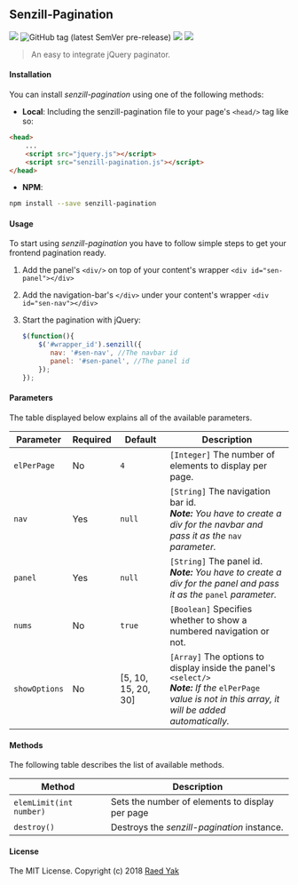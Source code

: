 ## Senzill-Pagination

![](https://img.shields.io/badge/Language-Javascript-blue.svg) ![GitHub tag (latest SemVer pre-release)](https://img.shields.io/github/tag-pre/yak0d3/senzill-pagination.svg) ![](https://img.shields.io/npm/v/senzill-pagination.svg) [![](https://data.jsdelivr.com/v1/package/gh/yak0d3/senzill-pagination/badge)](https://www.jsdelivr.com/package/gh/yak0d3/senzill-pagination)



> An easy to integrate jQuery paginator.

#### Installation

You can install *senzill-pagination* using one of the following methods:

* **Local**: Including the senzill-pagination file to your page's `<head/>` tag like so:

```html
<head>
	...
    <script src="jquery.js"></script>
	<script src="senzill-pagination.js"></script>
</head>
```

* **NPM**:

```bash
npm install --save senzill-pagination
```

#### Usage

To start using *senzill-pagination* you have to follow simple steps to get your frontend pagination ready.

1. Add the panel's `<div/>` on top of your content's wrapper `<div id="sen-panel"></div>`

2. Add the navigation-bar's `</div>` under your content's wrapper `<div id="sen-nav"></div>`

3. Start the pagination with jQuery: 

   ```javascript
   $(function(){
       $('#wrapper_id').senzill({
          nav: '#sen-nav', //The navbar id
          panel: '#sen-panel', //The panel id
       });
   });
   ```

#### Parameters

The table displayed below explains all of the available parameters.

| Parameter     | Required | Default             | Description                                                  |
| ------------- | -------- | ------------------- | ------------------------------------------------------------ |
| `elPerPage`   | No       | `4`                 | `[Integer]` The number of elements to display per page.      |
| `nav`         | Yes      | `null`              | `[String]` The navigation bar id.<br />***Note:*** *You have to create a div for the navbar and pass it as the* `nav` *parameter.* |
| `panel`       | Yes      | `null`              | `[String]` The panel id.<br />***Note:*** *You have to create a div for the panel and pass it as the* `panel` *parameter.* |
| `nums`        | No       | `true`              | `[Boolean]` Specifies whether to show a numbered navigation or not. |
| `showOptions` | No       | [5, 10, 15, 20, 30] | `[Array]` The options to display inside the panel's `<select/>` <br />***Note:*** *If the* `elPerPage` *value is not in this array, it will be added automatically.* |

#### Methods

The following table describes the list of available methods.

| Method                  | Description                                     |
| ----------------------- | ----------------------------------------------- |
| `elemLimit(int number)` | Sets the number of elements to display per page |
| `destroy()`             | Destroys the *senzill-pagination* instance.     |

#### License

The MIT License. Copyright (c) 2018 [Raed Yak](https://github.com/yak0d3)